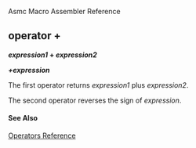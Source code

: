 Asmc Macro Assembler Reference

## operator +

**_expression1_ + _expression2_**


**_+expression_**


The first operator returns _expression1_ plus _expression2_.

The second operator reverses the sign of _expression_.

#### See Also

[Operators Reference](readme.md)
